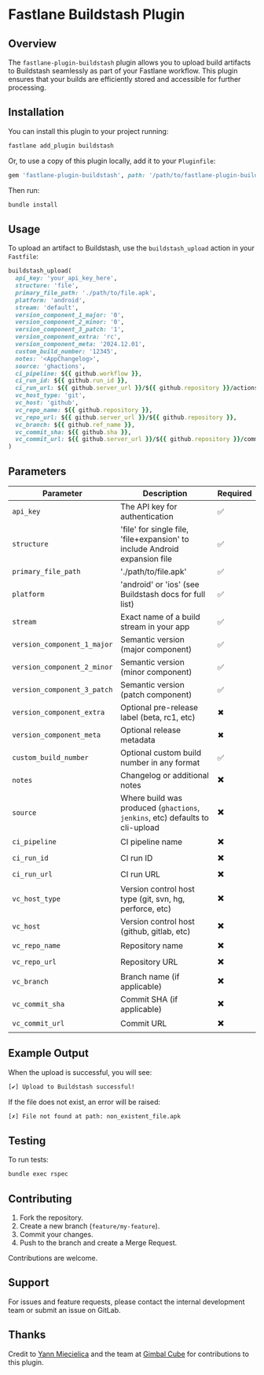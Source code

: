 # Fastlane Buildstash Plugin

## Overview
The `fastlane-plugin-buildstash` plugin allows you to upload build artifacts to Buildstash seamlessly as part of your Fastlane workflow. This plugin ensures that your builds are efficiently stored and accessible for further processing.

## Installation
You can install this plugin to your project running:

```sh
fastlane add_plugin buildstash
```

Or, to use a copy of this plugin locally, add it to your `Pluginfile`:

```ruby
gem 'fastlane-plugin-buildstash', path: '/path/to/fastlane-plugin-buildstash'
```

Then run:

```sh
bundle install
```

## Usage
To upload an artifact to Buildstash, use the `buildstash_upload` action in your `Fastfile`:

```ruby
buildstash_upload(
  api_key: 'your_api_key_here',
  structure: 'file',
  primary_file_path: './path/to/file.apk',
  platform: 'android',
  stream: 'default',
  version_component_1_major: '0',
  version_component_2_minor: '0',
  version_component_3_patch: '1',
  version_component_extra: 'rc',
  version_component_meta: '2024.12.01',
  custom_build_number: '12345',
  notes: '<AppChangelog>',
  source: 'ghactions',
  ci_pipeline: ${{ github.workflow }},
  ci_run_id: ${{ github.run_id }},
  ci_run_url: ${{ github.server_url }}/${{ github.repository }}/actions/runs/${{ github.run_id }},
  vc_host_type: 'git',
  vc_host: 'github',
  vc_repo_name: ${{ github.repository }},
  vc_repo_url: ${{ github.server_url }}/${{ github.repository }},
  vc_branch: ${{ github.ref_name }},
  vc_commit_sha: ${{ github.sha }},
  vc_commit_url: ${{ github.server_url }}/${{ github.repository }}/commit/${{ github.sha }}
)
```

## Parameters
| Parameter      | Description                                                                  | Required |
|--------------|------------------------------------------------------------------------------|----------|
| `api_key`     | The API key for authentication                                               | ✅       |
| `structure`     | 'file' for single file, 'file+expansion' to include Android expansion file   | ✅       |
| `primary_file_path`     | './path/to/file.apk'                                                         | ✅       |
| `platform`     | 'android' or 'ios' (see Buildstash docs for full list)                       | ✅       |
| `stream`     | Exact name of a build stream in your app                                     | ✅       |
| `version_component_1_major`     | Semantic version (major component)                         | ✅       |
| `version_component_2_minor`     | Semantic version (minor component)                         | ✅       |
| `version_component_3_patch`     | Semantic version (patch component)                         | ✅       |
| `version_component_extra`     | Optional pre-release label (beta, rc1, etc)                 | ✖       |
| `version_component_meta`     | Optional release metadata                                                    | ✖       |
| `custom_build_number`     | Optional custom build number in any format                                   | ✅       |
| `notes`     | Changelog or additional notes                                                | ✖️       |
| `source`     | Where build was produced (`ghactions`, `jenkins`, etc) defaults to cli-upload | ✖️       |
| `ci_pipeline`     | CI pipeline name                                                             | ✖️       |
| `ci_run_id`     | CI run ID                                                                    | ✖️       |
| `ci_run_url`     | CI run URL                                                                   | ✖️       |
| `vc_host_type`     | Version control host type (git, svn, hg, perforce, etc)                      | ✖️       |
| `vc_host`     | Version control host (github, gitlab, etc)                                   | ✖️       |
| `vc_repo_name`     | Repository name                                                              | ✖️       |
| `vc_repo_url`     | Repository URL                                                               | ✖️       |
| `vc_branch`     | Branch name (if applicable)                                                  | ✖️       |
| `vc_commit_sha`     | Commit SHA (if applicable)                                                   | ✖️       |
| `vc_commit_url`     | Commit URL                                                                   | ✖️       |


## Example Output
When the upload is successful, you will see:

```sh
[✔] Upload to Buildstash successful!
```

If the file does not exist, an error will be raised:

```sh
[✗] File not found at path: non_existent_file.apk
```

## Testing
To run tests:

```sh
bundle exec rspec
```

## Contributing
1. Fork the repository.
2. Create a new branch (`feature/my-feature`).
3. Commit your changes.
4. Push to the branch and create a Merge Request.

Contributions are welcome.

## Support
For issues and feature requests, please contact the internal development team or submit an issue on GitLab.

## Thanks
Credit to [Yann Miecielica](https://github.com/yMiecie) and the team at [Gimbal Cube](https://us.gimbalcube.com/) for contributions to this plugin.